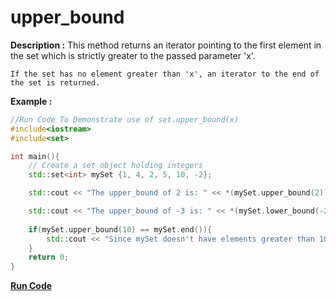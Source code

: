 # upper_bound

**Description :**
    This method returns an iterator pointing to the first element in the set which is strictly greater to the passed parameter 'x'.

    If the set has no element greater than 'x', an iterator to the end of the set is returned.

**Example :**
```cpp
//Run Code To Demonstrate use of set.upper_bound(x)
#include<iostream>
#include<set>

int main(){
    // Create a set object holding integers
    std::set<int> mySet {1, 4, 2, 5, 10, -2};

    std::cout << "The upper_bound of 2 is: " << *(mySet.upper_bound(2)) << std::endl;

    std::cout << "The upper_bound of -3 is: " << *(mySet.lower_bound(-2)) << std::endl;
	
	if(mySet.upper_bound(10) == mySet.end()){
		std::cout << "Since mySet doesn't have elements greater than 10 the end iterator is returned" << std::endl;
	}
    return 0;
}
```

**[Run Code](https://ideone.com/8xN2no)**
